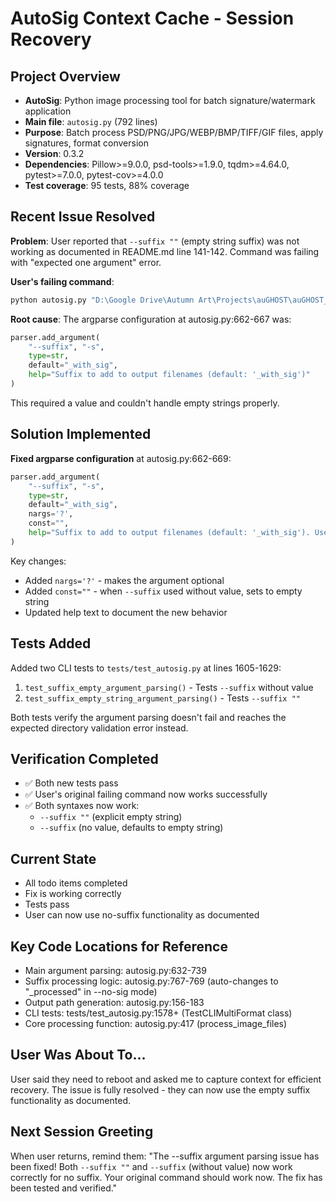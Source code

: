 # AutoSig Context Cache - Session Recovery

## Project Overview
- **AutoSig**: Python image processing tool for batch signature/watermark application
- **Main file**: `autosig.py` (792 lines)
- **Purpose**: Batch process PSD/PNG/JPG/WEBP/BMP/TIFF/GIF files, apply signatures, format conversion
- **Version**: 0.3.2
- **Dependencies**: Pillow>=9.0.0, psd-tools>=1.9.0, tqdm>=4.64.0, pytest>=7.0.0, pytest-cov>=4.0.0
- **Test coverage**: 95 tests, 88% coverage

## Recent Issue Resolved
**Problem**: User reported that `--suffix ""` (empty string suffix) was not working as documented in README.md line 141-142. Command was failing with "expected one argument" error.

**User's failing command**:
```bash
python autosig.py "D:\Google Drive\Autumn Art\Projects\auGHOST\auGHOST_Unique" --no-sig -of png --suffix "" --hide-layer "Layer 3" -if psd
```

**Root cause**: The argparse configuration at autosig.py:662-667 was:
```python
parser.add_argument(
    "--suffix", "-s",
    type=str,
    default="_with_sig",
    help="Suffix to add to output filenames (default: '_with_sig')"
)
```

This required a value and couldn't handle empty strings properly.

## Solution Implemented
**Fixed argparse configuration** at autosig.py:662-669:
```python
parser.add_argument(
    "--suffix", "-s",
    type=str,
    default="_with_sig",
    nargs='?',
    const="",
    help="Suffix to add to output filenames (default: '_with_sig'). Use --suffix without value for no suffix."
)
```

Key changes:
- Added `nargs='?'` - makes the argument optional
- Added `const=""` - when `--suffix` used without value, sets to empty string
- Updated help text to document the new behavior

## Tests Added
Added two CLI tests to `tests/test_autosig.py` at lines 1605-1629:

1. `test_suffix_empty_argument_parsing()` - Tests `--suffix` without value
2. `test_suffix_empty_string_argument_parsing()` - Tests `--suffix ""`

Both tests verify the argument parsing doesn't fail and reaches the expected directory validation error instead.

## Verification Completed
- ✅ Both new tests pass
- ✅ User's original failing command now works successfully
- ✅ Both syntaxes now work:
  - `--suffix ""` (explicit empty string)
  - `--suffix` (no value, defaults to empty string)

## Current State
- All todo items completed
- Fix is working correctly
- Tests pass
- User can now use no-suffix functionality as documented

## Key Code Locations for Reference
- Main argument parsing: autosig.py:632-739
- Suffix processing logic: autosig.py:767-769 (auto-changes to "_processed" in --no-sig mode)
- Output path generation: autosig.py:156-183
- CLI tests: tests/test_autosig.py:1578+ (TestCLIMultiFormat class)
- Core processing function: autosig.py:417 (process_image_files)

## User Was About To...
User said they need to reboot and asked me to capture context for efficient recovery. The issue is fully resolved - they can now use the empty suffix functionality as documented.

## Next Session Greeting
When user returns, remind them: "The --suffix argument parsing issue has been fixed! Both `--suffix ""` and `--suffix` (without value) now work correctly for no suffix. Your original command should work now. The fix has been tested and verified."